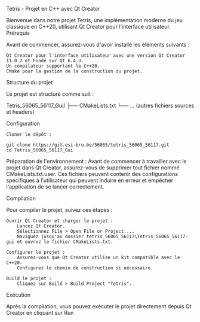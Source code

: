 Tetris - Projet en C++ avec Qt Creator

Bienvenue dans notre projet Tetris, une implémentation moderne du jeu classique en C++20, utilisant Qt Creator pour l'interface utilisateur.
Prérequis

Avant de commencer, assurez-vous d'avoir installé les éléments suivants :

    Qt Creator pour l'interface utilisateur avec une version Qt Creator 11.0.2 et Fondé sur Qt 6.4.3.
    Un compilateur supportant le C++20.
    CMake pour la gestion de la construction du projet.

Structure du projet

Le projet est structuré comme suit :

Tetris_56065_56117_Gui/
    ├── CMakeLists.txt
    └── ... (autres fichiers sources et headers)

Configuration

    Cloner le dépôt :

    git clone https://git.esi-bru.be/56065/tetris_56065_56117.git
    cd Tetris_56065_56117_Gui

Préparation de l'environnement :
Avant de commencer à travailler avec le projet dans Qt Creator, assurez-vous de supprimer tout fichier nommé CMakeLists.txt.user. 
Ces fichiers peuvent contenir des configurations spécifiques à l'utilisateur qui peuvent induire en erreur et empêcher l'application de se lancer correctement.

Compilation

Pour compiler le projet, suivez ces étapes :

    Ouvrir Qt Creator et charger le projet :
        Lancez Qt Creator.
        Sélectionnez File > Open File or Project....
        Naviguez jusqu'au dossier tetris_56065_56117\Tetris_56065_56117-gui et ouvrez le fichier CMakeLists.txt.

    Configurer le projet :
        Assurez-vous que Qt Creator utilise un kit compatible avec le C++20.
        Configurez le chemin de construction si nécessaire.

    Build le projet :
        Cliquez sur Build > Build Project "Tetris".

Exécution

Après la compilation, vous pouvez exécuter le projet directement depuis Qt Creator en cliquant sur Run